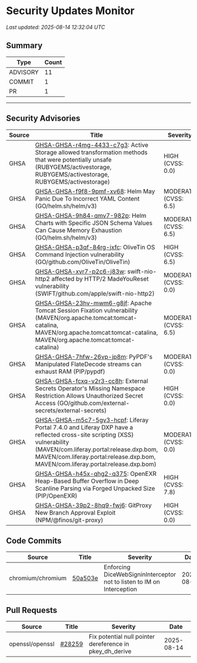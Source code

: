 # Security Updates Monitor

*Last updated: 2025-08-14 12:32:04 UTC*

## Summary
| Type | Count |
|------|-------|
| ADVISORY | 11 |
| COMMIT | 1 |
| PR | 1 |

---

## Security Advisories

| Source | Title | Severity | Date |
|--------|-------|----------|------|
| GHSA | [GHSA-GHSA-r4mg-4433-c7g3](https://github.com/advisories/GHSA-r4mg-4433-c7g3): Active Storage allowed transformation methods that were potentially unsafe (RUBYGEMS/activestorage, RUBYGEMS/activestorage, RUBYGEMS/activestorage) | HIGH (CVSS: 0.0) | 2025-08-14 |
| GHSA | [GHSA-GHSA-f9f8-9pmf-xv68](https://github.com/advisories/GHSA-f9f8-9pmf-xv68): Helm May Panic Due To Incorrect YAML Content (GO/helm.sh/helm/v3) | MODERATE (CVSS: 6.5) | 2025-08-14 |
| GHSA | [GHSA-GHSA-9h84-qmv7-982p](https://github.com/advisories/GHSA-9h84-qmv7-982p): Helm Charts with Specific JSON Schema Values Can Cause Memory Exhaustion (GO/helm.sh/helm/v3) | MODERATE (CVSS: 6.5) | 2025-08-14 |
| GHSA | [GHSA-GHSA-p3qf-84rg-jxfc](https://github.com/advisories/GHSA-p3qf-84rg-jxfc): OliveTin OS Command Injection vulnerability (GO/github.com/OliveTin/OliveTin) | HIGH (CVSS: 6.5) | 2025-08-13 |
| GHSA | [GHSA-GHSA-xvr7-p2c6-j83w](https://github.com/advisories/GHSA-xvr7-p2c6-j83w): swift-nio-http2 affected by HTTP/2 MadeYouReset vulnerability (SWIFT/github.com/apple/swift-nio-http2) | MODERATE (CVSS: 0.0) | 2025-08-13 |
| GHSA | [GHSA-GHSA-23hv-mwm6-g8jf](https://github.com/advisories/GHSA-23hv-mwm6-g8jf): Apache Tomcat Session Fixation vulnerability (MAVEN/org.apache.tomcat:tomcat-catalina, MAVEN/org.apache.tomcat:tomcat-catalina, MAVEN/org.apache.tomcat:tomcat-catalina) | MODERATE (CVSS: 6.5) | 2025-08-13 |
| GHSA | [GHSA-GHSA-7hfw-26vp-jp8m](https://github.com/advisories/GHSA-7hfw-26vp-jp8m): PyPDF's Manipulated FlateDecode streams can exhaust RAM (PIP/pypdf) | MODERATE (CVSS: 0.0) | 2025-08-13 |
| GHSA | [GHSA-GHSA-fcxq-v2r3-cc8h](https://github.com/advisories/GHSA-fcxq-v2r3-cc8h): External Secrets Operator's Missing Namespace Restriction Allows Unauthorized Secret Access (GO/github.com/external-secrets/external-secrets) | HIGH (CVSS: 0.0) | 2025-08-13 |
| GHSA | [GHSA-GHSA-m5c7-5gv3-hcpf](https://github.com/advisories/GHSA-m5c7-5gv3-hcpf): Liferay Portal 7.4.0 and Liferay DXP have a reflected cross-site scripting (XSS) vulnerability (MAVEN/com.liferay.portal:release.dxp.bom, MAVEN/com.liferay.portal:release.dxp.bom, MAVEN/com.liferay.portal:release.dxp.bom) | MODERATE (CVSS: 0.0) | 2025-08-12 |
| GHSA | [GHSA-GHSA-h45x-qhg2-q375](https://github.com/advisories/GHSA-h45x-qhg2-q375): OpenEXR Heap-Based Buffer Overflow in Deep Scanline Parsing via Forged Unpacked Size (PIP/OpenEXR) | HIGH (CVSS: 7.8) | 2025-07-31 |
| GHSA | [GHSA-GHSA-39p2-8hq9-fwj6](https://github.com/advisories/GHSA-39p2-8hq9-fwj6): GitProxy New Branch Approval Exploit (NPM/@finos/git-proxy) | HIGH (CVSS: 0.0) | 2025-07-30 |

## Code Commits

| Source | Title | Severity | Date |
|--------|-------|----------|------|
| chromium/chromium | [50a503e](https://github.com/chromium/chromium/commit/50a503e398c1ab58d003f447cb4da6336ad14d8d) | Enforcing DiceWebSigninInterceptor not to listen to IM on Interception | 2025-08-14 |

## Pull Requests

| Source | Title | Severity | Date |
|--------|-------|----------|------|
| openssl/openssl | [#28259](https://github.com/openssl/openssl/pull/28259) | Fix potential null pointer dereference in pkey_dh_derive | 2025-08-14 |

